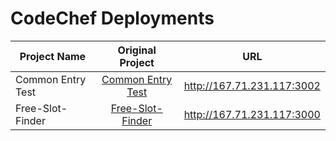 # CodeChef Deployments


| Project Name | Original Project | URL
  --------------------------------------------------------------- | :------------------------------------------------------------: | :---------------------------------------------: |
  | Common Entry Test | [Common Entry Test](https://github.com/CodeChefVIT/common-entry-test) | http://167.71.231.117:3002
  | Free-Slot-Finder | [Free-Slot-Finder](https://github.com/CodeChefVIT/free-slot-finder) | http://167.71.231.117:3000
